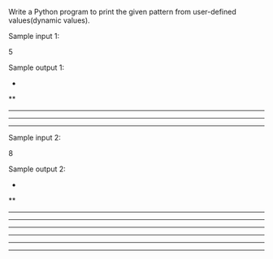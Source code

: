 Write a Python program to print the given pattern from user-defined values(dynamic values).

Sample input 1:

5

Sample output 1:

*

**

***

****

***** 


Sample input 2:

8

Sample output 2:

*

**

***

****

*****

******

*******

********
